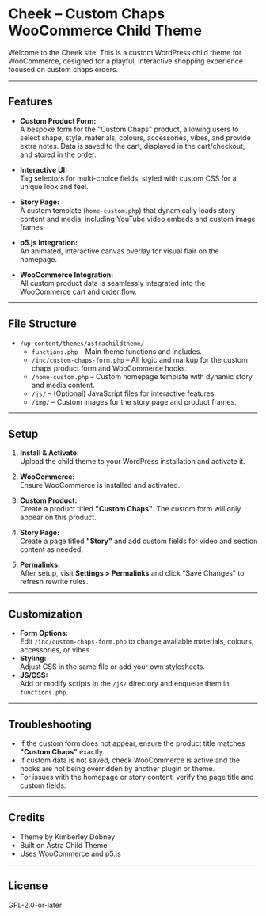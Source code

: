 # Cheek – Custom Chaps WooCommerce Child Theme

Welcome to the Cheek site! This is a custom WordPress child theme for WooCommerce, designed for a playful, interactive shopping experience focused on custom chaps orders.

---

## Features

- **Custom Product Form:**  
  A bespoke form for the "Custom Chaps" product, allowing users to select shape, style, materials, colours, accessories, vibes, and provide extra notes. Data is saved to the cart, displayed in the cart/checkout, and stored in the order.

- **Interactive UI:**  
  Tag selectors for multi-choice fields, styled with custom CSS for a unique look and feel.

- **Story Page:**  
  A custom template (`home-custom.php`) that dynamically loads story content and media, including YouTube video embeds and custom image frames.

- **p5.js Integration:**  
  An animated, interactive canvas overlay for visual flair on the homepage.

- **WooCommerce Integration:**  
  All custom product data is seamlessly integrated into the WooCommerce cart and order flow.

---

## File Structure

- `/wp-content/themes/astrachildtheme/`
  - `functions.php` – Main theme functions and includes.
  - `/inc/custom-chaps-form.php` – All logic and markup for the custom chaps product form and WooCommerce hooks.
  - `/home-custom.php` – Custom homepage template with dynamic story and media content.
  - `/js/` – (Optional) JavaScript files for interactive features.
  - `/img/` – Custom images for the story page and product frames.

---

## Setup

1. **Install & Activate:**  
   Upload the child theme to your WordPress installation and activate it.

2. **WooCommerce:**  
   Ensure WooCommerce is installed and activated.

3. **Custom Product:**  
   Create a product titled **"Custom Chaps"**. The custom form will only appear on this product.

4. **Story Page:**  
   Create a page titled **"Story"** and add custom fields for video and section content as needed.

5. **Permalinks:**  
   After setup, visit **Settings > Permalinks** and click "Save Changes" to refresh rewrite rules.

---

## Customization

- **Form Options:**  
  Edit `/inc/custom-chaps-form.php` to change available materials, colours, accessories, or vibes.
- **Styling:**  
  Adjust CSS in the same file or add your own stylesheets.
- **JS/CSS:**  
  Add or modify scripts in the `/js/` directory and enqueue them in `functions.php`.

---

## Troubleshooting

- If the custom form does not appear, ensure the product title matches **"Custom Chaps"** exactly.
- If custom data is not saved, check WooCommerce is active and the hooks are not being overridden by another plugin or theme.
- For issues with the homepage or story content, verify the page title and custom fields.

---

## Credits

- Theme by Kimberley Dobney
- Built on Astra Child Theme
- Uses [WooCommerce](https://woocommerce.com/) and [p5.js](https://p5js.org/)

---

## License

GPL-2.0-or-later
